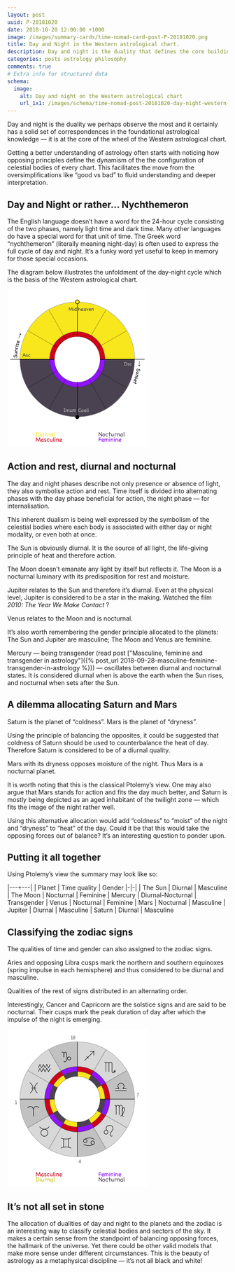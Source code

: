 ```yaml
---
layout: post
uuid: P-20181020
date: 2018-10-20 12:00:00 +1000
image: /images/summary-cards/time-nomad-card-post-P-20181020.png
title: Day and Night in the Western astrological chart.
description: Day and night is the duality that defines the core building blocks in the construction of the wheel of the Western astrological chart.
categories: posts astrology philosophy
comments: true
# Extra info for structured data
schema:
  image:
    alt: Day and night on the Western astrological chart
    url_1x1: /images/schema/time-nomad-post-20181020-day-night-western-astrology-1x1.jpg
---
```


Day and night is the duality we perhaps observe the most and it certainly has a solid set of correspondences in the foundational astrological knowledge — it is at the core of the wheel of the Western astrological chart.

Getting a better understanding of astrology often starts with noticing how opposing principles define the dynamism of the  the configuration of celestial bodies of every chart. This facilitates the move from the oversimplifications like “good vs bad” to fluid understanding and deeper interpretation.

## Day and Night or rather…  Nychthemeron

The English language doesn’t have a word for the 24-hour cycle consisting of the two phases, namely light time and dark time. Many other languages do have a special word for that unit of time. The Greek word “nychthemeron” (literally meaning night-day) is often used to express the full cycle of day and night. It’s a funky word yet useful to keep in memory for those special occasions.

The diagram below illustrates the unfoldment of the day-night cycle which is the basis of the Western astrological chart.

![Day and night division is the foundation of the Western chart](/images/illustrations/time-nomad-fig-day-night-astrology-wheel.png "Day and night division is the foundation of the Western chart")

## Action and rest, diurnal and nocturnal

The day and night phases describe not only presence or absence of light, they also symbolise action and rest. Time itself is divided into alternating phases with the day phase beneficial for action, the night phase — for internalisation.

This inherent dualism is being well expressed by the symbolism of the celestial bodies where each body is associated with either day or night modality, or even both at once.

The Sun is obviously diurnal. It is the source of all light, the life-giving principle of heat and therefore action.

The Moon doesn’t emanate any light by itself but reflects it. The Moon is a nocturnal luminary with its predisposition for rest and moisture. 

Jupiter relates to the Sun and therefore it’s diurnal. Even at the physical level, Jupiter is considered to be a star in the making. Watched the film *2010: The Year We Make Contact* ?

Venus relates to the Moon and is nocturnal.

It’s also worth remembering the gender principle allocated to the planets: The Sun and Jupiter are masculine; The Moon and Venus are feminine.

Mercury — being transgender (read post ["Masculine, feminine and transgender in astrology"]({% post_url 2018-09-28-masculine-feminine-transgender-in-astrology %})) — oscillates between diurnal and nocturnal states. It is considered diurnal when is above the earth when the Sun rises, and nocturnal when sets after the Sun.

## A dilemma allocating Saturn and Mars

Saturn is the planet of “coldness”. Mars is the planet of “dryness”.

Using the principle of balancing the opposites, it could be suggested that coldness of Saturn should be used to counterbalance the heat of day. Therefore Saturn is considered to be of a diurnal quality.

Mars with its dryness opposes moisture of the night. Thus Mars is a nocturnal planet.

It is worth noting that this is the classical Ptolemy’s view. One may also argue that Mars stands for action and fits the day much better, and Saturn is mostly being depicted as an aged inhabitant of the twilight zone — which fits the image of the night rather well.

Using this alternative allocation would add “coldness” to “moist” of the night and “dryness” to “heat” of the day. Could it be that this would take the opposing forces out of balance? It’s an interesting question to ponder upon.

## Putting it all together

Using Ptolemy’s view the summary may look like so:

|---+---|
| Planet | Time quality | Gender
|-|-|
| The Sun | Diurnal | Masculine
| The Moon | Nocturnal | Feminine
| Mercury | Diurnal-Nocturnal | Transgender
| Venus | Nocturnal | Feminine
| Mars | Nocturnal | Masculine
| Jupiter | Diurnal | Masculine
| Saturn | Diurnal | Masculine

## Classifying the zodiac signs

The qualities of time and gender can also assigned to the zodiac signs.

Aries and opposing Libra cusps mark the northern and southern equinoxes (spring impulse in each hemisphere) and thus considered to be diurnal and masculine.

Qualities of the rest of signs distributed in an alternating order.

Interestingly, Cancer and Capricorn are the solstice signs and are said to be nocturnal. Their cusps mark the peak duration of day after which the impulse of the night is emerging.

![Day and night principles in the zodiac](/images/illustrations/time-nomad-fig-zodiac-gender.png "Day and night principles in the zodiac")

## It’s not all set in stone

The allocation of dualities of day and night to the planets and the zodiac is an interesting way to classify celestial bodies and sectors of the sky. It makes a certain sense from the standpoint of balancing opposing forces, the hallmark of the universe. Yet there could be other valid models that make more sense under different circumstances. This is the beauty of astrology as a metaphysical discipline — it’s not all black and white!
